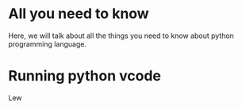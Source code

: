 # All you need to know

Here, we will talk about all the things you need to know about python programming language.

# Running python vcode

Lew
